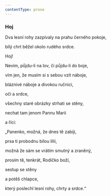 ```yaml
---
contentType: prose
---
```


### Hoj

Dva lesní rohy zazpívaly na prahu černého pokoje,

bílý chrt běžel okolo rudého srdce.

Hoj!

Nevím, půjdu-li na lov, či půjdu-li do boje,

vím jen, že musím si s sebou vzít náboje,

bláznivé náboje a divokou ručnici,

oči a srdce,

všechny staré obrázky strhati se stěny,

nechat tam jenom Pannu Marii

a říci:

„Panenko, možná, že dnes tě zabiji,

prsa ti probodnu bílou lilií,

možná že sám se vrátím smutný a zraněný,

prosím tě, tenkrát, Rodičko boží,

sestup se stěny

a potěš chlapce,

který poslechl lesní rohy, chrty a srdce.“
